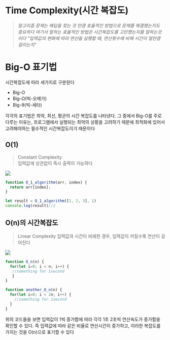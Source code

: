 # Time Complexity(시간 복잡도)
> *알고리즘 문제는 해답을 찾는 것 만큼 효율적인 방법으로 문제를 해결했는지도 중요하다
여기서 말하는 효율적인 방법은 시간복잡도를 고민했는지를 말하는것이다
"입력값의 변화에 따라 연산을 실행할 때, 연산횟수에 비해 시간이 얼만큼 걸리는지"*
>

# Big-O 표기법
  시간복잡도에 따라 세가지로 구분된다
  - Big-O
  - Big-Ω(빅-오메가)
  - Big-θ(빅-세타)
  
  각각의 표기법은 최악, 최선, 평균의 시간 복잡도를 나타낸다.
  그 중에서 Big-O를 주로 다루는 이유는, 프로그램에서 실행되는 최악의 상황을 고려하기 때문에 최적화에 있어서 고려해야하는 필수적인 시간복잡도이기 때문이다
  
## O(1)
 > Constant Complexity <br>
입력값에 상관없이 즉시 출력이 가능하다
>


  <img src="https://user-images.githubusercontent.com/87476435/140919049-15673f04-9d62-46bd-a4d4-2fc957da1024.png">   

  ```jsx
  function O_1_algorithm(arr, index) {
    return arr[index];
  }

  let result = O_1_algorithm([1, 2, 3], 1)
  console.log(result)//2
  ```

## O(n)의 시간복잡도

> Linear Complexity
입력값과 시간이 비례한 경우, 입력값이 커질수록 연산이 길어진다
>
  <img src="https://user-images.githubusercontent.com/87476435/140920210-1c972af8-2201-451d-9d66-6ec9ebe0b921.png">
  
  ```jsx
  function O_n(n) {
    for(let i=0; i < n; i++) {
     //something for 1second
     }
  }
  
  function another_O_n(n) {
    for(let i=0; i < 2n; i++) {
      //something for 1second
    }
  }
  ```
  위의 코드들을 보면 입력값이 1씩 증가함에 따라 각각 1초 2초씩 연산속도가 증가함을 확인할 수 있다.
  즉 입력값에 따라 같은 비율로 연산시간이 증가하고, 이러한 복잡도를 가지는 것을 O(n)으로 표기할 수 있다

<img src="">

<img src="">

<img src="">
